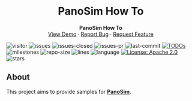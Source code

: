 <a name="readme-top"></a>

<!-- PROJECT LOGO -->
<br />
<div align="center">
  <!-- <a href="https://github.com/othneildrew/Best-README-Template">
    <img src="images/logo.png" alt="Logo" width="80" height="80">
  </a> -->

  <h1 align="center">PanoSim How To</h1>
  <p align="center">
    <b>PanoSim How To</b>
    <br />
    <a href="https://github.com/liyanlee/PanoSim_How_To">View Demo</a>
    ·
    <a href="https://github.com/liyanlee/PanoSim_How_To/issues">Report Bug</a>
    ·
    <a href="https://github.com/liyanlee/PanoSim_How_To/pulls">Request Feature</a>
    <br>
  </p>
</div>


![visitor](https://komarev.com/ghpvc/?username=liyanlee&label=PROFILE+VIEWS)
![issues](https://img.shields.io/github/issues/liyanlee/PanoSim_How_To)
![issues-closed](https://img.shields.io/github/issues-closed/liyanlee/PanoSim_How_To)
![issues-pr](https://img.shields.io/github/issues-pr/liyanlee/PanoSim_How_To)
![last-commit](https://img.shields.io/github/last-commit/liyanlee/PanoSim_How_To)
[![TODOs](https://badgen.net/https/api.tickgit.com/badgen/github.com/liyanlee/PanoSim_How_To)](https://www.tickgit.com/browse?repo=github.com/liyanlee/PanoSim_How_To)
![milestones](https://img.shields.io/github/milestones/all/liyanlee/PanoSim_How_To)
![repo-size](https://img.shields.io/github/repo-size/liyanlee/PanoSim_How_To)
![lines](https://img.shields.io/tokei/lines/github/liyanlee/PanoSim_How_To)
![language](https://img.shields.io/badge/language-python-orange.svg)
[![License: Apache 2.0](https://img.shields.io/badge/License-Apache_2.0-blue.svg)](https://github.com/liyanlee/PanoSim_How_To/blob/main/LICENSE)
![stars](https://img.shields.io/github/stars/liyanlee/PanoSim_How_To?style=social)


<!-- ABOUT THE PROJECT -->
## About
This project aims to provide samples for [__PanoSim__](http://www.panosim.com/).
